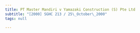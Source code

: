 ```yaml
---
title: PT Master Mandiri v Yamazaki Construction (S) Pte Ltd
subtitle: "[2000] SGHC 213 / 25\_October\_2000"
tags: null

---
```


